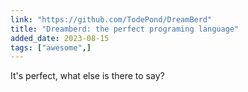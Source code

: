 ```yaml
---
link: "https://github.com/TodePond/DreamBerd"
title: "Dreamberd: the perfect programing language"
added_date: 2023-08-15
tags: ["awesome",]
---
```

It's perfect, what else is there to say?
